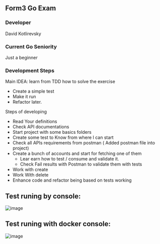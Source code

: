 
## Form3 Go Exam

### Developer

David Kotlirevsky

### Current Go Seniority

Just a beginner


### Development Steps

Main IDEA: learn from TDD how to solve the exercise
* Create a simple test
* Make it run 
* Refactor later.


Steps of developing
* Read Your definitions
* Check API documentations
* Start project with some basics folders
* Create some test to Know from where I can start
* Check all APIs requirements from postman ( Added postman file into project)
* Create a bunch of accounts and start for fetching one of them
  * Lear earn how to test / consume and validate it.  
  * Check Fail results with Postman to validate them with tests
* Work with create
* Work With delete
* Enhance code and refactor being based on tests working

 

## Test runing by console:
![image](https://user-images.githubusercontent.com/1593856/204144212-68d48ce6-8653-4492-8987-b483b94b7e84.png)

## Test runing with docker console:
![image](https://user-images.githubusercontent.com/1593856/204279426-ef4de62d-c5b7-4823-93dd-cfdc478ffcf9.png)

